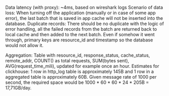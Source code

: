 Data latency (with proxy): ~4ms, based on wireshark logs
Scenario of data loss: 
When turning off the application (manually or in case of some app error), the last batch that is saved in app cache will not be inserted into the database.
Duplicate records: 
There should be no duplicate with the logic of error handling, all the failed records from the batch are returned back to local cache and then added to the next batch. Even if somehow it went through, primary keys are resource_id and timestamp so the database would not allow it.

Aggregation:
Table with resource_id, response_status, cache_status, remote_addr, COUNT() as total requests, SUM(bytes sent), AVG(request_time_mili), updated for example once an hour.
Estimates for clickhouse:
1 row in http_log table is approximately 145B and 1 row in a aggregated table is approximately 60B. Given message rate of 1000 per second, the required space would be 1000 * 60 * 60 * 24 * 205B = 17,71GB/day.